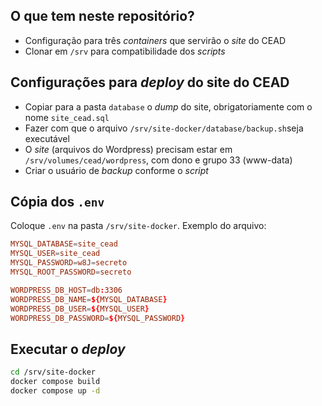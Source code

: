 ## O que tem neste repositório?

-   Configuração para três _containers_ que servirão o _site_ do CEAD
-   Clonar em `/srv` para compatibilidade dos _scripts_

## Configurações para _deploy_ do site do CEAD

-   Copiar para a pasta `database` o _dump_ do site, obrigatoriamente com o nome `site_cead.sql`
-   Fazer com que o arquivo `/srv/site-docker/database/backup.sh`seja executável
-   O _site_ (arquivos do Wordpress) precisam estar em `/srv/volumes/cead/wordpress`, com dono e grupo 33 (www-data)
-   Criar o usuário de _backup_ conforme o _script_

## Cópia dos `.env`

Coloque `.env` na pasta `/srv/site-docker`. Exemplo do arquivo:

```conf
MYSQL_DATABASE=site_cead
MYSQL_USER=site_cead
MYSQL_PASSWORD=w8J=secreto
MYSQL_ROOT_PASSWORD=secreto

WORDPRESS_DB_HOST=db:3306
WORDPRESS_DB_NAME=${MYSQL_DATABASE}
WORDPRESS_DB_USER=${MYSQL_USER}
WORDPRESS_DB_PASSWORD=${MYSQL_PASSWORD}
```

## Executar o _deploy_

```bash
cd /srv/site-docker
docker compose build
docker compose up -d
```
